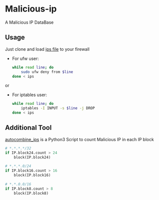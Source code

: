 # Malicious-ip
A Malicious IP DataBase

## Usage
Just clone and load [ips file](./ips) to your firewall

- For ufw user:
  
    ```bash
    while read line; do
        sudo ufw deny from $line
    done < ips
    ```

or

- For iptables user:
  
    ```bash
    while read line; do
        iptables -I INPUT -s $line -j DROP
    done < ips
    ```

## Additional Tool
[autocombine_ips](./autocombine_ips.py) is a Python3 Script to count Malicious IP in each IP block
```Python
# *.*.*.*/32
if IP.block24.count > 24
    block(IP.block24)
    
# *.*.*.0/24
if IP.block16.count > 16
    block(IP.block16)
    
# *.*.0.0/16
if IP.block8.count > 8
    block(IP.block8)
```
